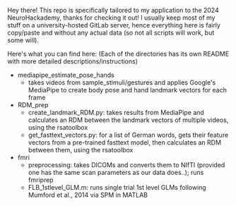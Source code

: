 Hey there! This repo is specifically tailored to my application to the 2024 NeuroHackademy, thanks for checking it out!
I usually keep most of my stuff on a university-hosted GitLab server, hence everything here is fairly copy/paste and without any actual data (so not all scripts will work, but some will).

Here's what you can find here:
(Each of the directories has its own README with more detailed descriptions/instructions)
- mediapipe_estimate_pose_hands
  - takes videos from sample_stimuli/gestures and applies Google's MediaPipe to create body pose and hand landmark vectors for each frame
- RDM_prep
  - create_landmark_RDM.py: takes results from MediaPipe and calculates an RDM between the landmark vectors of multiple videos, using the rsatoolbox
  - get_fasttext_vectors.py: for a list of German words, gets their feature vectors from a pre-trained fasttext model, then calculates an RDM between them, using the rsatoolbox
- fmri
  - preprocessing: takes DICOMs and converts them to NIfTI (provided one has the same scan parameters as our data does..); runs fmriprep
  - FLB_1stlevel_GLM.m: runs single trial 1st level GLMs following Mumford et al., 2014 via SPM in MATLAB
